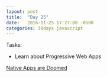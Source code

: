 ```yaml
---
layout: post
title:  "Day 25"
date:   2016-11-25 17:27:00 -0500
categories: 30days javascript
---
```

Tasks:

* Learn about Progressive Web Apps

[Native Apps are Doomed](https://medium.com/javascript-scene/native-apps-are-doomed-ac397148a2c0)

